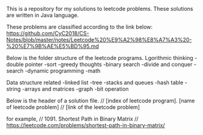 This is a repository for my solutions to leetcode problems. These solutions are written in Java language.

These problems are classified according to the link below:
https://github.com/CyC2018/CS-Notes/blob/master/notes/Leetcode%20%E9%A2%98%E8%A7%A3%20-%20%E7%9B%AE%E5%BD%95.md

Below is the folder structure of the leetcode programs.
Lgorithmic thinking
-double pointer
-sort
-greedy thoughts
-binary search
-divide and conquer
-search
-dynamic programming
-math

Data structure related
-linked list
-tree
-stacks and queues
-hash table
-string
-arrays and matrices
-graph
-bit operation

Below is the header of a solution file.
// [index of leetcode program]. [name of leetcode problem]
// [link of the leetcode problem]

for example,
// 1091. Shortest Path in Binary Matrix
// https://leetcode.com/problems/shortest-path-in-binary-matrix/
